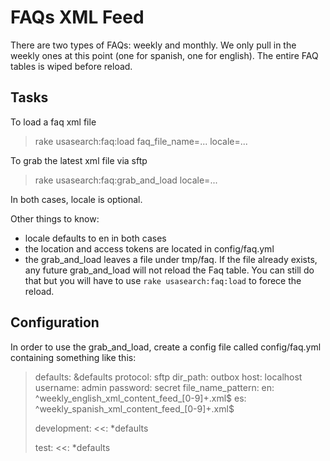 # FAQs XML Feed

There are two types of FAQs: weekly and monthly.  We only pull in the weekly ones at this point (one for spanish, one for english).  The entire FAQ tables is wiped before reload.


## Tasks

To load a faq xml file 

>  rake usasearch:faq:load faq_file_name=... locale=...

To grab the latest xml file via sftp

>  rake usasearch:faq:grab_and_load locale=...

In both cases, locale is optional.

Other things to know:

- locale defaults to en in both cases
- the location and access tokens are located in config/faq.yml
- the grab_and_load leaves a file under tmp/faq.  If the file already exists, any future grab_and_load will not reload the Faq table.  You can still do that but you will have to use `rake usasearch:faq:load` to forece the reload.


## Configuration

In order to use the grab_and_load, create a config file called config/faq.yml containing something like this:

>defaults: &defaults
>  protocol: sftp
>  dir_path: outbox
>  host: localhost
>  username: admin
>  password: secret
>  file_name_pattern:
>    en: ^weekly_english_xml_content_feed_[0-9]+.xml$
>    es: ^weekly_spanish_xml_content_feed_[0-9]+.xml$
>
>development:
>  <<: *defaults
>
>test:
>  <<: *defaults


